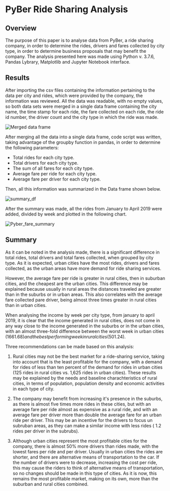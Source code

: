# PyBer Ride Sharing Analysis
## Overview
The purpose of this paper is to analyse data from PyBer, a ride sharing company, in order to determine the rides, drivers and fares collected by city type, in order to determine business proposals that may benefit the company.
The analysis presented here was made using Python v. 3.7.6, Pandas Lybrary, Matplotlib and Jupyter Notebook interface.

## Results
After importing the csv files containing the information pertaining to the data per city and rides, which were provided by the company, the information was reviewed. All the data was readable, with no empty values, so both data sets were merged in a single data frame containing the city name, the time stamp for each ride, the fare collected on each ride, the ride id number, the driver count and the city type in which the ride was made.

![Merged data frame](https://user-images.githubusercontent.com/95982833/151723120-1c9d2ebb-0d3c-47ce-beb4-90251b58935e.png)

After merging all the data into a single data frame, code script was written, taking advantage of the groupby function in pandas, in order to determine the following parameters:

 - Total rides for each city type.
 - Total drivers for each city type.
 - The sum of all fares for each city type.
 - Average fare per ride for each city type.
 - Average fare per driver for each city type.

Then, all this information was summarized in the Data frame shown below.

![summary_df](https://user-images.githubusercontent.com/95982833/151723126-4da7b86e-7520-4be4-9980-042a254b9c23.png)

After the summary was made, all the rides from January to April 2019 were added, divided by week and plotted in the following chart.

![Pyber_fare_summary](https://user-images.githubusercontent.com/95982833/151723134-16d0148d-7a9d-4b4c-bf27-002b63fc00bb.png)

## Summary

As it can be noted in the analysis made, there is a significant difference in total rides, total drivers and total fares collected, when grouped by city type. As it is expected, urban cities have the most rides, drivers and fares collected, as the urban areas have more demand for ride sharing services.

However, the average fare per ride is greater in rural cities, then in suburban cities, and the cheapest are the urban cities. This difference may be explained because usually in rural areas the distances traveled are greater than in the suburbs or in urban areas. This also correlates with the average fare collected pare driver, being almost three times greater in rural cities than in urban cities.

When analysing the income by week per city type, from january to april 2019, it is clear that the income generated in rural cities, does not come in any way close to the income generated in the suburbs or in the urban cities, with an almost three-fold difference between the worst week in urban cities ($1661.68) and the best performing week in rural cities ($501.24).

Three recommendations can be made based on this analysis:
1. Rural cities may not be the best market for a ride-sharing service, taking into account that is the least profitable for the company, with a demand for rides of less than ten percent of the demand for rides in urban cities (125 rides in rural cities vs. 1,625 rides in urban cities). These results may be explained by the needs and baseline charachteristics of rural cities, in terms of population, population density and economic activities in each type of city.

2. The company may benefit from increasing it's presence in the suburbs, as there is almost five times more rides in these cities, but with an average fare per ride almost as expensive as a rural ride, and with an average fare per driver more than double the average fare for an urban ride per driver. This may be an incentive for the drivers to focus un subruban areas, as they can make a similar income with less rides ( 1.2 rides per driver in the subrubs).

3. Although urban cities represent the most profitable cities for the company, there is almost 50% more drivers than rides made, with the lowest fares per ride and per driver. Usually in urban cities the rides are shorter, and there are alternative means of transportation to the car. If the number of drivers were to decrease, increasing the cost per ride, this may cause the riders to think of alternative means of transportation, so no changes should be made in this type of cities. As it is now, this remains the most profitable market, making on its own, more than the suburban and rural cities combined.
